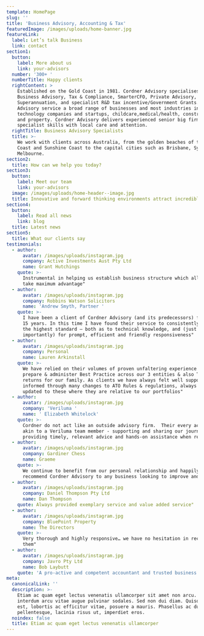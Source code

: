 ```yaml
---
template: HomePage
slug: ''
title: 'Business Advisory, Accounting & Tax'
featuredImage: /images/uploads/home-banner.jpg
featureLink:
  label: Let’s talk Business
  link: contact
section1:
  button:
    label: More about us
    link: your-advisors
  number: '300+ '
  numberTitle: Happy clients
  rightContent: >
    Established on the Gold Coast in 1981. Cordner Advisory specialises in
    Business Advisory, Tax & Compliance, SmarterCFO, Private Advisory,
    Superannuation, and specialist R&D tax incentive/Government Grants. Cordner
    Advisory service a broad range of businesses and most industries including
    technology companies and startups, childcare,medical/health, construction
    and property. Cordner Advisory delivers experienced senior big firm
    specialist skills with local care and attention.
  rightTitle: Business Advisory Specialists
  title: >-
    We work with clients across Australia, from the golden beaches of the Gold
    Coast and Sunshine Coast to the capital cities such as Brisbane, Sydney and
    Melbourne.
section2:
  title: How can we help you today?
section3:
  button:
    label: Meet our team
    link: your-advisors
  image: /images/uploads/home-header--image.jpg
  title: Innovative and forward thinking environments attract incredible people
section4:
  button:
    label: Read all news
    link: blog
  title: Latest news
section5:
  title: What our clients say
testimonials:
  - author:
      avatar: /images/uploads/instagram.jpg
      company: Active Investments Aust Pty Ltd
      name: Grant Hutchings
    quote: >-
      Instrumental in helping us establish business structure which allow us to
      take maximum advantage"
  - author:
      avatar: /images/uploads/instagram.jpg
      company: Robbins Watson Solicitors
      name: 'Andrew Smyth, Partner '
    quote: >-
      I have been a client of Cordner Advisory (and its predecessors) for over
      15 years. In this time I have found their service to consistently be of
      the highest standard – both as to technical knowledge, and (just as
      importantly) for prompt, efficient and friendly responsiveness"  
  - author:
      avatar: /images/uploads/instagram.jpg
      company: Personal
      name: Lauren Arkinstall
    quote: >-
      We have relied on their volumes of proven unfaltering experience to
      prepare & administer Best Practice across our 3 entities & also Tax
      returns for our family. As clients we have always felt well supported &
      informed through many changes to ATO Rules & regulations, always being
      updated to these where they are relative to our portfolios"
  - author:
      avatar: /images/uploads/instagram.jpg
      company: 'Veriluma '
      name: ' Elizabeth Whitelock'
    quote: >-
      Cordner do not act like an outside advisory firm.  Their every action is
      akin to a Veriluma team member - supporting and sharing our journey and
      providing timely, relevant advice and hands-on assistance when required" 
  - author:
      avatar: /images/uploads/instagram.jpg
      company: Gardiner Chess
      name: Graeme
    quote: >-
      We continue to benefit from our personal relationship and happily
      recommend Cordner Advisory to any business looking to improve and grow"  
  - author:
      avatar: /images/uploads/instagram.jpg
      company: Daniel Thompson Pty Ltd
      name: Dan Thompson
    quote: Always provided exemplary service and value added service"
  - author:
      avatar: /images/uploads/instagram.jpg
      company: BluePoint Property
      name: The Directors
    quote: >-
      Very thorough and highly responsive… we have no hesitation in recommending
      them"   
  - author:
      avatar: /images/uploads/instagram.jpg
      company: Javro Pty Ltd
      name: Bob Laybutt
    quote: 'A pro-active and competent accountant and trusted business adviser"  '
meta:
  canonicalLink: ''
  description: >-
    Etiam ac quam eget lectus venenatis ullamcorper sit amet non arcu. Nullam
    interdum arcu vitae augue pulvinar sodales. Sed non dui diam. Quisque lectus
    est, lobortis ac efficitur vitae, posuere a mauris. Phasellus ac dui
    pellentesque, lacinia risus ut, imperdiet eros.
  noindex: false
  title: Etiam ac quam eget lectus venenatis ullamcorper
---
```


